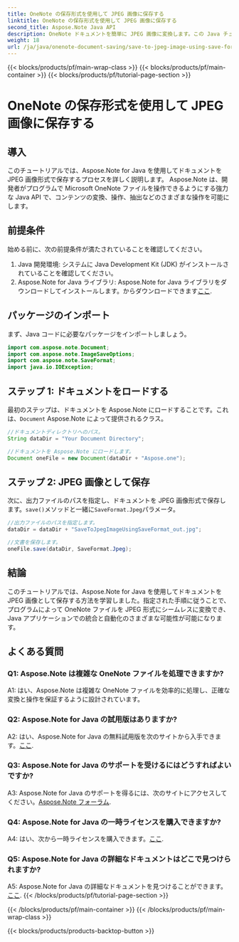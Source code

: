 ```yaml
---
title: OneNote の保存形式を使用して JPEG 画像に保存する
linktitle: OneNote の保存形式を使用して JPEG 画像に保存する
second_title: Aspose.Note Java API
description: OneNote ドキュメントを簡単に JPEG 画像に変換します。この Java チュートリアルでは、Aspose.Note の使用方法を示します。コード例を使って変換して自動化しましょう! #OneNote #Java #Aspose
weight: 18
url: /ja/java/onenote-document-saving/save-to-jpeg-image-using-save-format/
---
```


{{< blocks/products/pf/main-wrap-class >}}
{{< blocks/products/pf/main-container >}}
{{< blocks/products/pf/tutorial-page-section >}}

# OneNote の保存形式を使用して JPEG 画像に保存する

## 導入

このチュートリアルでは、Aspose.Note for Java を使用してドキュメントを JPEG 画像形式で保存するプロセスを詳しく説明します。 Aspose.Note は、開発者がプログラムで Microsoft OneNote ファイルを操作できるようにする強力な Java API で、コンテンツの変換、操作、抽出などのさまざまな操作を可能にします。

## 前提条件

始める前に、次の前提条件が満たされていることを確認してください。

1. Java 開発環境: システムに Java Development Kit (JDK) がインストールされていることを確認してください。
2.  Aspose.Note for Java ライブラリ: Aspose.Note for Java ライブラリをダウンロードしてインストールします。からダウンロードできます[ここ](https://releases.aspose.com/note/java/).

## パッケージのインポート

まず、Java コードに必要なパッケージをインポートしましょう。

```java
import com.aspose.note.Document;
import com.aspose.note.ImageSaveOptions;
import com.aspose.note.SaveFormat;
import java.io.IOException;
```

## ステップ 1: ドキュメントをロードする

最初のステップは、ドキュメントを Aspose.Note にロードすることです。これは、`Document` Aspose.Note によって提供されるクラス。

```java
//ドキュメントディレクトリへのパス。
String dataDir = "Your Document Directory";

//ドキュメントを Aspose.Note にロードします。
Document oneFile = new Document(dataDir + "Aspose.one");
```

## ステップ 2: JPEG 画像として保存

次に、出力ファイルのパスを指定し、ドキュメントを JPEG 画像形式で保存します。`save()`メソッドと一緒に`SaveFormat.Jpeg`パラメータ。

```java
//出力ファイルのパスを指定します。
dataDir = dataDir + "SaveToJpegImageUsingSaveFormat_out.jpg";

//文書を保存します。
oneFile.save(dataDir, SaveFormat.Jpeg);
```

## 結論

このチュートリアルでは、Aspose.Note for Java を使用してドキュメントを JPEG 画像として保存する方法を学習しました。指定された手順に従うことで、プログラムによって OneNote ファイルを JPEG 形式にシームレスに変換でき、Java アプリケーションでの統合と自動化のさまざまな可能性が可能になります。

## よくある質問

### Q1: Aspose.Note は複雑な OneNote ファイルを処理できますか?

A1: はい、Aspose.Note は複雑な OneNote ファイルを効率的に処理し、正確な変換と操作を保証するように設計されています。

### Q2: Aspose.Note for Java の試用版はありますか?

 A2: はい、Aspose.Note for Java の無料試用版を次のサイトから入手できます。[ここ](https://releases.aspose.com/).

### Q3: Aspose.Note for Java のサポートを受けるにはどうすればよいですか?

 A3: Aspose.Note for Java のサポートを得るには、次のサイトにアクセスしてください。[Aspose.Note フォーラム](https://forum.aspose.com/c/note/28).

### Q4: Aspose.Note for Java の一時ライセンスを購入できますか?

 A4: はい、次から一時ライセンスを購入できます。[ここ](https://purchase.aspose.com/temporary-license/).

### Q5: Aspose.Note for Java の詳細なドキュメントはどこで見つけられますか?

A5: Aspose.Note for Java の詳細なドキュメントを見つけることができます。[ここ](https://reference.aspose.com/note/java/).
{{< /blocks/products/pf/tutorial-page-section >}}

{{< /blocks/products/pf/main-container >}}
{{< /blocks/products/pf/main-wrap-class >}}

{{< blocks/products/products-backtop-button >}}
